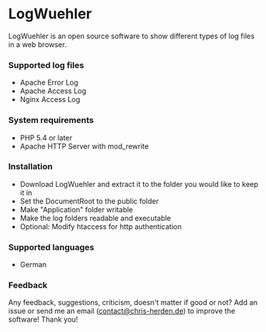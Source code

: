 LogWuehler
==========

LogWuehler is an open source software to show different types of log files in a web browser.

### Supported log files
+   Apache Error Log
+   Apache Access Log
+   Nginx Access Log

### System requirements
+   PHP 5.4 or later
+   Apache HTTP Server with mod_rewrite

### Installation
+ Download LogWuehler and extract it to the folder you would like to keep it in
+ Set the DocumentRoot to the public folder
+ Make "Application" folder writable
+ Make the log folders readable and executable
+ Optional: Modify htaccess for http authentication

### Supported languages
+ German

### Feedback
Any feedback, suggestions, criticism, doesn't matter if good or not?
Add an issue or send me an email (contact@chris-herden.de) to improve the software!
Thank you!